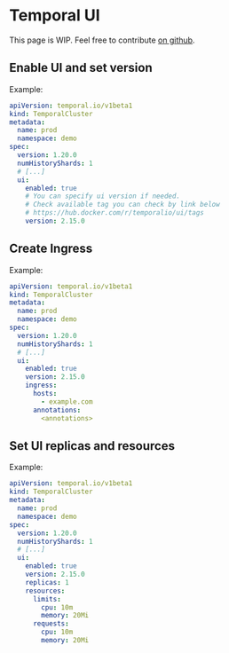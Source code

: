 # Temporal UI

This page is WIP. Feel free to contribute [on github](https://github.com/alexandrevilain/temporal-operator/edit/main/docs/features/temporal-ui.md).

## Enable UI and set version
Example:
```yaml
apiVersion: temporal.io/v1beta1
kind: TemporalCluster
metadata:
  name: prod
  namespace: demo
spec:
  version: 1.20.0
  numHistoryShards: 1
  # [...]
  ui:
    enabled: true
    # You can specify ui version if needed.
    # Check available tag you can check by link below
    # https://hub.docker.com/r/temporalio/ui/tags
    version: 2.15.0
```

## Create Ingress

Example:
```yaml
apiVersion: temporal.io/v1beta1
kind: TemporalCluster
metadata:
  name: prod
  namespace: demo
spec:
  version: 1.20.0
  numHistoryShards: 1
  # [...]
  ui:
    enabled: true
    version: 2.15.0
    ingress:
      hosts:
        - example.com
      annotations:
        <annotations>
```

## Set UI replicas and resources

Example:
```yaml
apiVersion: temporal.io/v1beta1
kind: TemporalCluster
metadata:
  name: prod
  namespace: demo
spec:
  version: 1.20.0
  numHistoryShards: 1
  # [...]
  ui:
    enabled: true
    version: 2.15.0
    replicas: 1
    resources:
      limits:
        cpu: 10m
        memory: 20Mi
      requests:
        cpu: 10m
        memory: 20Mi
```